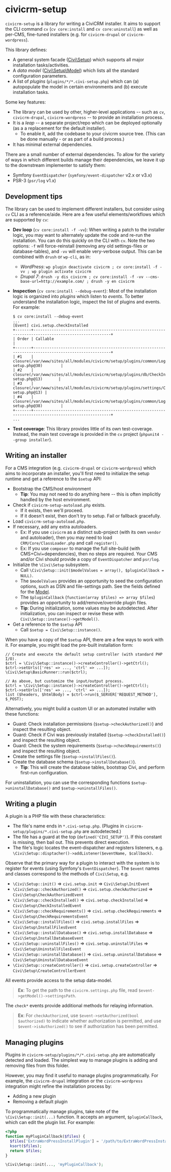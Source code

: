 # civicrm-setup

`civicrm-setup` is a library for writing a CiviCRM installer.  It aims to support the CLI command `cv` (`cv core:install`
and `cv core:uninstall`) as well as per-CMS, fine-tuned installers (e.g.  for `civicrm-drupal` or `civicrm-wordpress`).

This library defines:

* A general system facade ([Civi\Setup](src/Setup.php)) which supports all major installation tasks/activities.
* A *data model* ([Civi\Setup\Model](src/Setup/Model.php)) which lists all the standard configuration parameters.
* A list of *plugins* (`plugins/*/*.civi-setup.php`) which can (a) autopopulate the model in certain environments and (b) execute installation tasks.

Some key features:

* The library can be used by other, higher-level applications -- such as `cv`, `civicrm-drupal`, `civicrm-wordpress` -- to provide an installation process.
* It is a *leap* -- a separate project/repo which can be deployed optionally (as a a replacement for the default installer).
    * To enable it, add the codebase to your civicrm source tree. (This can be done manually - or as part of a build process.)
* It has minimal external dependencies.

There are a small number of external dependencies.  To allow for the variety
of ways in which different builds manage their dependencies, we leave it up
to the downstream implementer to satisfy them:

* Symfony `EventDispatcher` (`symfony/event-dispatcher` v2.x or v3.x)
* PSR-3 (`psr/log` v1.x)

## Development tips

The library can be used to implement different installers, but consider using `cv` CLI as a reference/aide.
Here are a few useful elements/workflows which are supported by `cv`:

* __Dev loop__ (`cv core:install -f -vv`): When writing a patch to the installer logic, you may want to alternately update the
  code and re-run the installation. You can do this quickly on the CLI with `cv`. Note the two options: `-f`
  will force-reinstall (removing any old settings-files or database-tables), and `-vv` will enable very-verbose output.
  This can be combined with `drush` or `wp-cli`, as in:
    * _WordPress_: `wp plugin deactivate civicrm ; cv core:install -f -vv ; wp plugin activate civicrm`
    * _Drupal 7_: `drush -y dis civicrm ; cv core:install -f -vv --cms-base-url=http://example.com/ ; drush -y en civicrm`

* __Inspection__ (`cv core:install --debug-event`): Most of the installation logic is organized into *plugins* which
  listen to *events*.  To better understand the installation logic, inspect the list of plugins and events.  For
  example:

  ```
  $ cv core:install --debug-event
  ...
  [Event] civi.setup.checkInstalled
  +-------+-----------------------------------------------------------------------------------------------------+
  | Order | Callable                                                                                            |
  +-------+-----------------------------------------------------------------------------------------------------+
  | #1    | closure(/var/www/sites/all/modules/civicrm/setup/plugins/common/LogEvents.civi-setup.php@30)        |
  | #2    | closure(/var/www/sites/all/modules/civicrm/setup/plugins/db/CheckInstalled.civi-setup.php@13)       |
  | #3    | closure(/var/www/sites/all/modules/civicrm/setup/plugins/settings/CheckInstalled.civi-setup.php@13) |
  | #4    | closure(/var/www/sites/all/modules/civicrm/setup/plugins/common/LogEvents.civi-setup.php@38)        |
  +-------+-----------------------------------------------------------------------------------------------------+
  ...
  ```

* __Test coverage__: This library provides little of its own test-coverage. Instead, the main test coverage is provided
  in the `cv` project (`phpunit4 --group installer`).

## Writing an installer

For a CMS integration (e.g. `civicrm-drupal` or `civicrm-wordpress`) which aims to incorporate an installer, you'll
first need to initialize the setup runtime and get a reference to the `$setup` API:

* Bootstrap the CMS/host environment
    * __Tip__: You may not need to do anything here -- this is often implicitly handled by the host environment.
* Check if `civicrm-setup-autoload.php` exists.
    * If it exists, then we'll proceed.
    * If it doesn't exist, then don't try to setup. Fail or fallback gracefully.
* Load `civicrm-setup-autoload.php`.
* If necessary, add any extra autoloaders.
    * Ex: If you use `civicrm` as a distinct sub-project (with its own `vendor` and autoloader), then you may need to load `CRM/Core/ClassLoader.php` and call `register()`.
    * Ex: If you use `composer` to manage the full site-build (with CMS+Civi+dependencies), then no steps are required. Your CMS and/or Civi should provide a copy of `EventDispatcher` and `psr/log`.
* Initialize the `\Civi\Setup` subsystem.
    * Call `\Civi\Setup::init($modelValues = array(), $pluginCallback = NULL)`.
    * The `$modelValues` provides an opportunity to seed the configuration options, such as DSN and file-settings path. See the fields defined for the [Model](src/Setup/Model.php).
    * The `$pluginCallback` (`function(array $files) => array $files`) provides an opportunity to add/remove/override plugin files.
    * __Tip__: During initialization, some values may be autodetected. After initialization, you can inspect or revise these with `Civi\Setup::instance()->getModel()`.
* Get a reference to the `$setup` API
    * Call `$setup = Civi\Setup::instance()`.

When you have a copy of the `$setup` API, there are a few ways to work with it. For example, you might load
the pre-built installation form:

```
// Create and execute the default setup controller (with standard PHP I/O).
$ctrl = \Civi\Setup::instance()->createController()->getCtrl();
$ctrl->setUrls(['res' => ..., 'ctrl' => ...]);
\Civi\Setup\BasicRunner::run($ctrl);

// As above, but customize the input/output process.
$ctrl = \Civi\Setup::instance()->createController()->getCtrl();
$ctrl->setUrls(['res' => ..., 'ctrl' => ...]);
list ($headers, $htmlBody) = $ctrl->run($_SERVER['REQUEST_METHOD'], $_POST);
```

Alternatively, you might build a custom UI or an automated installer with these functions:

* Guard: Check installation permissions (`$setup->checkAuthorized()`) and inspect the resulting object.
* Guard: Check if Civi was previously installed (`$setup->checkInstalled()`) and inspect the resulting object.
* Guard: Check the system requirements (`$setup->checkRequirements()`) and inspect the resulting object.
* Create the settings file (`$setup->installFiles()`).
* Create the database schema (`$setup->installDatabase()`).
    * __Tip__: This will create the database tables, bootstrap Civi, and perform first-run configuration.

For uninstallation, you can use the corresponding functions `$setup->uninstallDatabase()` and `$setup->uninstallFiles()`.

## Writing a plugin

A plugin is a PHP file with these characteristics:

* The file's name ends in `*.civi-setup.php`. (Plugins in `civicrm-setup/plugins/*.civi-setup.php` are autodetected.)
* The file has a guard at the top (`defined('CIVI_SETUP')`). If this constant is missing, then bail out. This prevents direct execution.
* The file's logic locates the event-dispatcher and registers listeners, e.g. `\Civi\Setup::disptacher()->addListener($eventName, $callback)`.

Observe that the primary way for a plugin to interact with the system is to register for events (using Symfony's
`EventDispatcher`).  The `$event` names and classes correspond to the methods of `Civi\Setup`, e.g.

* `\Civi\Setup::init()` => `civi.setup.init` => `Civi\Setup\InitEvent`
* `\Civi\Setup::checkAuthorized()` => `civi.setup.checkAuthorized` => `Civi\Setup\CheckAuthorizedEvent`
* `\Civi\Setup::checkInstalled()` => `civi.setup.checkInstalled` => `Civi\Setup\CheckInstalledEvent`
* `\Civi\Setup::checkRequirements()` => `civi.setup.checkRequirements` => `Civi\Setup\CheckRequirementsEvent`
* `\Civi\Setup::installFiles()` => `civi.setup.installFiles` => `Civi\Setup\InstallFilesEvent`
* `\Civi\Setup::installDatabase()` => `civi.setup.installDatabase` => `Civi\Setup\InstallDatabaseEvent`
* `\Civi\Setup::uninstallFiles()` => `civi.setup.uninstallFiles` => `Civi\Setup\UninstallFilesEvent`
* `\Civi\Setup::uninstallDatabase()` => `civi.setup.uninstallDatabase` => `Civi\Setup\UninstallDatabaseEvent`
* `\Civi\Setup::createController()` => `civi.setup.createController` => `Civi\Setup\CreateControllerEvent`

All events provide access to the setup data-model.

> __Ex__: To get the path to the `civicrm.settings.php` file, read `$event->getModel()->settingsPath`.

The `check*` events provide additional methods for relaying information.

> __Ex__: For `checkAuthorized`, use `$event->setAuthorized(bool $authorized)` to indicate whether authorization is permitted,
> and use `$event->isAuthorized()` to see if authorization has been permitted.

## Managing plugins

Plugins in `civicrm-setup/plugins/*/*.civi-setup.php` are automatically
detected and loaded.  The simplest way to manage plugins is adding and
removing files from this folder.

However, you may find it useful to manage plugins programmatically.  For
example, the `civicrm-drupal` integration or the `civicrm-wordpress`
integration might refine the installation process by:

* Adding a new plugin
* Removing a default plugin

To programmatically manage plugins, take note of the
`\Civi\Setup::init(...)` function.  It accepts an argument,
`$pluginCallback`, which can edit the plugin list. For example:

```php
<?php
function myPluginCallback($files) {
  $files['ExtraWordPressInstallPlugin'] = '/path/to/ExtraWordPressInstallPlugin.php';
  ksort($files);
  return $files;
}

\Civi\Setup::init(..., 'myPluginCallback');
```
